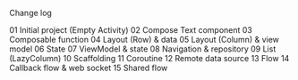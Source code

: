 Change log

01 Initial project (Empty Activity)
02 Compose Text component
03 Composable function
04 Layout (Row) & data
05 Layout (Column) & view model
06 State
07 ViewModel & state
08 Navigation & repository
09 List (LazyColumn)
10 Scaffolding
11 Coroutine
12 Remote data source
13 Flow
14 Callback flow & web socket
15 Shared flow
